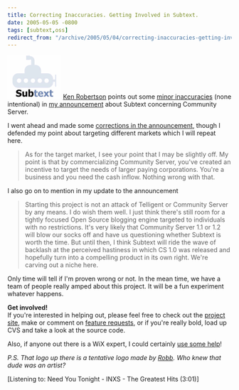 ```yaml
---
title: Correcting Inaccuracies. Getting Involved in Subtext.
date: 2005-05-05 -0800
tags: [subtext,oss]
redirect_from: "/archive/2005/05/04/correcting-inaccuracies-getting-involved-in-subtext.aspx/"
---
```


![Tentative logo](/images/header_logo.gif) [Ken
Robertson](http://www.qgyen.net/blog/) points out some [minor
inaccuracies](http://www.qgyen.net/blog/archive/2005/05/05/1024.aspx)
(none intentional) in [my
announcement](https://haacked.com/archive/2005/05/04/2953.aspx) about
Subtext concerning Community Server.

I went ahead and made some [corrections in the
announcement](https://haacked.com/archive/2005/05/04/2953.aspx), though I
defended my point about targeting different markets which I will repeat
here.

> As for the target market, I see your point that I may be slightly off.
> My point is that by commercializing Community Server, you've created
> an incentive to target the needs of larger paying corporations. You're
> a business and you need the cash inflow. Nothing wrong with that.

I also go on to mention in my update to the announcement

> Starting this project is not an attack of Telligent or Community
> Server by any means. I do wish them well. I just think there's still
> room for a tightly focused Open Source blogging engine targeted to
> individuals with no restrictions. It's very likely that Community
> Server 1.1 or 1.2 will blow our socks off and have us questioning
> whether Subtext is worth the time. But until then, I think Subtext
> will ride the wave of backlash at the perceived hastiness in which CS
> 1.0 was released and hopefully turn into a compelling product in its
> own right. We're carving out a niche here.

Only time will tell if I'm proven wrong or not. In the mean time, we
have a team of people really amped about this project. It will be a fun
experiment whatever happens.

**Get involved!**\
 If you're interested in helping out, please feel free to check out the
[project site](http://sourceforge.net/projects/subtext/), make or
comment on [feature
requests](http://sourceforge.net/tracker/?group_id=137896&atid=739982),
or if you're really bold, load up CVS and take a look at the source
code.

Also, if anyone out there is a WiX expert, I could certainly [use some
help](http://sourceforge.net/tracker/index.php?func=detail&aid=1196951&group_id=137896&atid=739982)!

*P.S. That logo up there is a tentative logo made by
[Robb](http://sharpmarbles.stufftoread.com/). Who knew that dude was an
artist?*

[Listening to: Need You Tonight - INXS - The Greatest Hits (3:01)]


